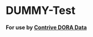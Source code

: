 # DUMMY-Test

**For use by [Contrive DORA Data](https://github.com/opsera-eslatt/Contrive-DORA-Data)**